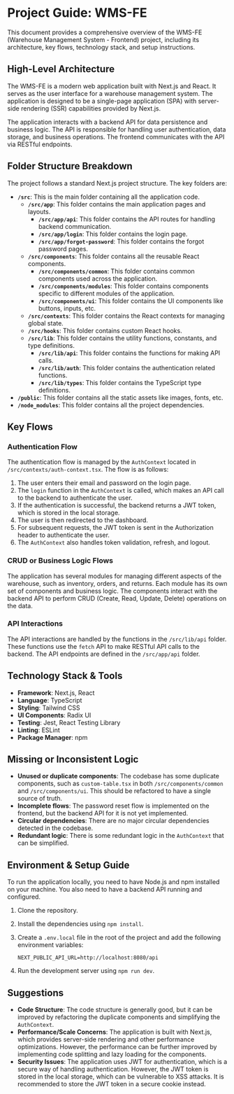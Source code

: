 # Project Guide: WMS-FE

This document provides a comprehensive overview of the WMS-FE (Warehouse Management System - Frontend) project, including its architecture, key flows, technology stack, and setup instructions.

## High-Level Architecture

The WMS-FE is a modern web application built with Next.js and React. It serves as the user interface for a warehouse management system. The application is designed to be a single-page application (SPA) with server-side rendering (SSR) capabilities provided by Next.js.

The application interacts with a backend API for data persistence and business logic. The API is responsible for handling user authentication, data storage, and business operations. The frontend communicates with the API via RESTful endpoints.

## Folder Structure Breakdown

The project follows a standard Next.js project structure. The key folders are:

- **`/src`**: This is the main folder containing all the application code.
  - **`/src/app`**: This folder contains the main application pages and layouts.
    - **`/src/app/api`**: This folder contains the API routes for handling backend communication.
    - **`/src/app/login`**: This folder contains the login page.
    - **`/src/app/forgot-password`**: This folder contains the forgot password pages.
  - **`/src/components`**: This folder contains all the reusable React components.
    - **`/src/components/common`**: This folder contains common components used across the application.
    - **`/src/components/modules`**: This folder contains components specific to different modules of the application.
    - **`/src/components/ui`**: This folder contains the UI components like buttons, inputs, etc.
  - **`/src/contexts`**: This folder contains the React contexts for managing global state.
  - **`/src/hooks`**: This folder contains custom React hooks.
  - **`/src/lib`**: This folder contains the utility functions, constants, and type definitions.
    - **`/src/lib/api`**: This folder contains the functions for making API calls.
    - **`/src/lib/auth`**: This folder contains the authentication related functions.
    - **`/src/lib/types`**: This folder contains the TypeScript type definitions.
- **`/public`**: This folder contains all the static assets like images, fonts, etc.
- **`/node_modules`**: This folder contains all the project dependencies.

## Key Flows

### Authentication Flow

The authentication flow is managed by the `AuthContext` located in `/src/contexts/auth-context.tsx`. The flow is as follows:

1.  The user enters their email and password on the login page.
2.  The `login` function in the `AuthContext` is called, which makes an API call to the backend to authenticate the user.
3.  If the authentication is successful, the backend returns a JWT token, which is stored in the local storage.
4.  The user is then redirected to the dashboard.
5.  For subsequent requests, the JWT token is sent in the Authorization header to authenticate the user.
6.  The `AuthContext` also handles token validation, refresh, and logout.

### CRUD or Business Logic Flows

The application has several modules for managing different aspects of the warehouse, such as inventory, orders, and returns. Each module has its own set of components and business logic. The components interact with the backend API to perform CRUD (Create, Read, Update, Delete) operations on the data.

### API Interactions

The API interactions are handled by the functions in the `/src/lib/api` folder. These functions use the `fetch` API to make RESTful API calls to the backend. The API endpoints are defined in the `/src/app/api` folder.

## Technology Stack & Tools

- **Framework**: Next.js, React
- **Language**: TypeScript
- **Styling**: Tailwind CSS
- **UI Components**: Radix UI
- **Testing**: Jest, React Testing Library
- **Linting**: ESLint
- **Package Manager**: npm

## Missing or Inconsistent Logic

- **Unused or duplicate components**: The codebase has some duplicate components, such as `custom-table.tsx` in both `/src/components/common` and `/src/components/ui`. This should be refactored to have a single source of truth.
- **Incomplete flows**: The password reset flow is implemented on the frontend, but the backend API for it is not yet implemented.
- **Circular dependencies**: There are no major circular dependencies detected in the codebase.
- **Redundant logic**: There is some redundant logic in the `AuthContext` that can be simplified.

## Environment & Setup Guide

To run the application locally, you need to have Node.js and npm installed on your machine. You also need to have a backend API running and configured.

1.  Clone the repository.
2.  Install the dependencies using `npm install`.
3.  Create a `.env.local` file in the root of the project and add the following environment variables:

    ```
    NEXT_PUBLIC_API_URL=http://localhost:8080/api
    ```

4.  Run the development server using `npm run dev`.

## Suggestions

- **Code Structure**: The code structure is generally good, but it can be improved by refactoring the duplicate components and simplifying the `AuthContext`.
- **Performance/Scale Concerns**: The application is built with Next.js, which provides server-side rendering and other performance optimizations. However, the performance can be further improved by implementing code splitting and lazy loading for the components.
- **Security Issues**: The application uses JWT for authentication, which is a secure way of handling authentication. However, the JWT token is stored in the local storage, which can be vulnerable to XSS attacks. It is recommended to store the JWT token in a secure cookie instead.
